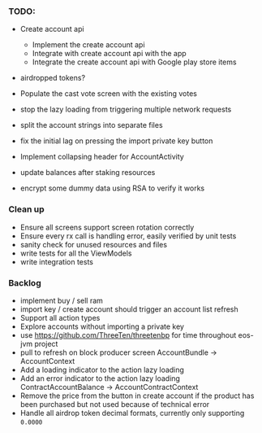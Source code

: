 ### TODO:
- Create account api 
    - Implement the create account api 
    - Integrate with create account api with the app
    - Integrate the create account api with Google play store items
- airdropped tokens?

- Populate the cast vote screen with the existing votes
- stop the lazy loading from triggering multiple network requests
- split the account strings into separate files
- fix the initial lag on pressing the import private key button
- Implement collapsing header for AccountActivity
- update balances after staking resources
- encrypt some dummy data using RSA to verify it works

### Clean up
- Ensure all screens support screen rotation correctly 
- Ensure every rx call is handling error, easily verified by unit tests
- sanity check for unused resources and files
- write tests for all the ViewModels
- write integration tests

### Backlog
- implement buy / sell ram
- import key / create account should trigger an account list refresh
- Support all action types
- Explore accounts without importing a private key
- use https://github.com/ThreeTen/threetenbp for time throughout eos-jvm project
- pull to refresh on block producer screen
AccountBundle -> AccountContext
- Add a loading indicator to the action lazy loading
- Add an error indicator to the action lazy loading
ContractAccountBalance -> AccountContractContext
- Remove the price from the button in create account if the product has been purchased but not used because of technical error
- Handle all airdrop token decimal formats, currently only supporting `0.0000`